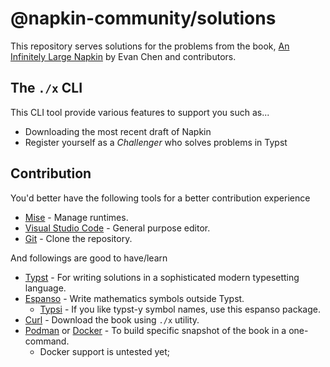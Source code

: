 # @napkin-community/solutions

This repository serves solutions for the problems from the book, [An Infinitely Large Napkin](https://web.evanchen.cc/napkin.html) by Evan Chen and contributors.

## The `./x` CLI

This CLI tool provide various features to support you such as...

- Downloading the most recent draft of Napkin
- Register yourself as a *Challenger* who solves problems in Typst

## Contribution

You'd better have the following tools for a better contribution experience

- [Mise](https://mise.jdx.dev/) - Manage runtimes.
- [Visual Studio Code](https://code.visualstudio.com/) - General purpose editor.
- [Git](https://git-scm.com/) - Clone the repository.

And followings are good to have/learn

- [Typst](https://typst.app/) - For writing solutions in a sophisticated modern typesetting language.
- [Espanso](https://espanso.org/) - Write mathematics symbols outside Typst.
  - [Typsi](https://github.com/RanolP/typsi) - If you like typst-y symbol names, use this espanso package.
- [Curl](https://curl.se/) - Download the book using `./x` utility.
- [Podman](https://podman.io/) or [Docker](https://www.docker.com/) - To build specific snapshot of the book in a one-command.
  - Docker support is untested yet;
